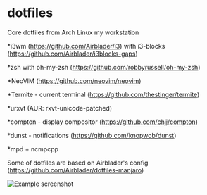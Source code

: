 # dotfiles
Core dotfiles from Arch Linux my workstation

*i3wm (https://github.com/Airblader/i3) with i3-blocks (https://github.com/Airblader/i3blocks-gaps)

*zsh with oh-my-zsh (https://github.com/robbyrussell/oh-my-zsh)

*NeoVIM (https://github.com/neovim/neovim)

*Termite - current terminal (https://github.com/thestinger/termite)

*urxvt (AUR: rxvt-unicode-patched)

*compton - display compositor (https://github.com/chjj/compton)

*dunst - notifications (https://github.com/knopwob/dunst)

*mpd + ncmpcpp

Some of dotfiles are based on Airblader's config (https://github.com/Airblader/dotfiles-manjaro)

![Example screenshot](https://i.imgur.com/xJ4Sh5C.jpg)
